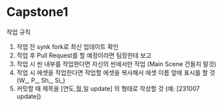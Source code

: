 # Capstone1

작업 규칙
1. 작업 전 synk fork로 최신 업데이트 확인
2. 작업 후 Pull Request를 할 예정이라면 팀장한테 보고
3. 작업 시 씬 내부를 작업한다면 자신의 씬에서만 작업 (Main Scene 건들지 말것)
4. 작업 시 에셋을 작업한다면 작업할 에셋을 복사해서 에셋 이름 앞에 표시를 할 것 (W_, P_, Sh_, Si_)
5. 커밋할 때 제목을 [연도,월,일 update] 의 형태로 작성할 것 (예: [231007 update])
